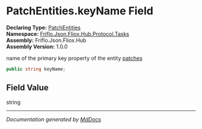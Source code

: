 ﻿<!--  
  <auto-generated>   
    The contents of this file were generated by a tool.  
    Changes to this file may be list if the file is regenerated  
  </auto-generated>   
-->

# PatchEntities.keyName Field

**Declaring Type:** [PatchEntities](../index.md)  
**Namespace:** [Friflo.Json.Fliox.Hub.Protocol.Tasks](../../index.md)  
**Assembly:** Friflo.Json.Fliox.Hub  
**Assembly Version:** 1.0.0

name of the primary key property of the entity [patches](patches.md)

```csharp
public string keyName;
```

## Field Value

string

___

*Documentation generated by [MdDocs](https://github.com/ap0llo/mddocs)*
